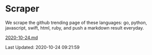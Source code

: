 # Scraper

We scrape the github trending page of these languages: go, python, javascript, swift, html, ruby, and push a markdown result everyday.

[2020-10-24.md](https://github.com/henson/Scraper/blob/master/2020-10-24.md)

Last Updated: 2020-10-24 09:21:59